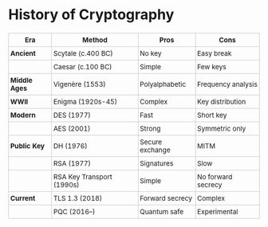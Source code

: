 # History of Cryptography

<div style="margin-top: 20px;">

| Era | Method | Pros | Cons |
|-----|--------|------|------|
| **Ancient** | Scytale (c.400 BC) | No key | Easy break |
| | Caesar (c.100 BC) | Simple | Few keys |
| **Middle Ages** | Vigenère (1553) | Polyalphabetic | Frequency analysis |
| **WWII** | Enigma (1920s-45) | Complex | Key distribution |
| **Modern** | DES (1977) | Fast | Short key |
| | AES (2001) | Strong | Symmetric only |
| **Public Key** | DH (1976) | Secure exchange | MITM |
| | RSA (1977) | Signatures | Slow |
| | RSA Key Transport (1990s) | Simple | No forward secrecy |
| **Current** | TLS 1.3 (2018) | Forward secrecy | Complex |
| | PQC (2016–) | Quantum safe | Experimental |

</div>

<style>
table {
  font-size: 0.95em !important;
  border-collapse: collapse !important;
}

table td, table th {
  padding: 5px 3px !important;
  border: 1px solid #ccc !important;
}
</style>

<!--
## Explanation of Terms

**Frequency analysis:**
A cryptanalysis technique that studies the frequency of letters or groups of letters in a ciphertext. It exploits the fact that, in any given language, certain letters and combinations appear with predictable frequencies, making simple substitution ciphers vulnerable.

**No forward secrecy:**
A property of some encryption schemes where, if the long-term private key is compromised, all past communications encrypted with that key can also be decrypted. Forward secrecy prevents this by generating unique session keys for each communication session.

**MITM (Man-in-the-Middle):**
A type of attack where an attacker secretly intercepts and possibly alters the communication between two parties who believe they are directly communicating with each other.

**Key transport:**
A method in cryptography where one party generates a symmetric key and securely sends ("transports") it to the other party, typically using the recipient's public key for encryption. The receiving party then decrypts the key with their private key, and both parties use the shared symmetric key for further communication.

**Key agreement or key exchange**
Both parties contribute key material to jointly derive the shared secret (e.g., DH).

**Why wasn't Diffie-Hellman (DH) used in early TLS versions, despite being invented in 1976?**
Although DH was invented in 1976, it was not widely used in protocols like SSL/TLS until much later due to several reasons:

- **Patent restrictions:** DH was patented and required licensing fees, which discouraged early adoption in commercial software.
- **Performance and implementation complexity:** Early computers were less powerful, and DH computations were more resource-intensive and harder to implement securely compared to RSA key transport.
- **Market adoption:** RSA became the de facto standard for public key cryptography in the 1990s, and many systems were built around it.
- **Transition period:** Only after patents expired and the need for forward secrecy became more widely recognized did DH (and especially ephemeral DH) become the preferred method for secure key exchange in protocols like TLS 1.2 and TLS 1.3.
-->